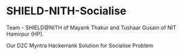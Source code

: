 # SHIELD-NITH-Socialise
Team - SHIELD@NITH
of Mayank Thakur and Tushaar Gusain
of NIT Hamirpur (HP).

Our D2C Myntra Hackerrank Solution for Socialise Problem 
